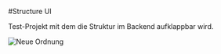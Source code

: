 #Structure UI

Test-Projekt mit dem die Struktur im Backend aufklappbar wird.

![Neue Ordnung](/../assets/new_structure.png?raw=true)